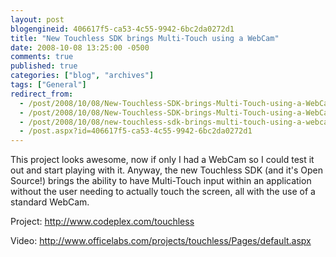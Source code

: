 ```yaml
---
layout: post
blogengineid: 406617f5-ca53-4c55-9942-6bc2da0272d1
title: "New Touchless SDK brings Multi-Touch using a WebCam"
date: 2008-10-08 13:25:00 -0500
comments: true
published: true
categories: ["blog", "archives"]
tags: ["General"]
redirect_from: 
  - /post/2008/10/08/New-Touchless-SDK-brings-Multi-Touch-using-a-WebCam.aspx
  - /post/2008/10/08/New-Touchless-SDK-brings-Multi-Touch-using-a-WebCam
  - /post/2008/10/08/new-touchless-sdk-brings-multi-touch-using-a-webcam
  - /post.aspx?id=406617f5-ca53-4c55-9942-6bc2da0272d1
---
```

<!-- more -->


This project looks awesome, now if only I had a WebCam so I could test it out and start playing with it. Anyway, the new Touchless SDK (and it&#39;s Open Source!) brings the ability to have Multi-Touch input within an application without the user needing to actually touch the screen, all with the use of a standard WebCam.



Project: <a href="http://www.codeplex.com/touchless">http://www.codeplex.com/touchless</a>



Video: <a href="http://www.officelabs.com/projects/touchless/Pages/default.aspx">http://www.officelabs.com/projects/touchless/Pages/default.aspx</a> 

